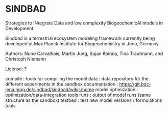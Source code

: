 # SINDBAD
Strategies to INtegrate Data and low complexity BiogeochemicAl models in Development 

Sindbad is a terrestrial ecosystem modeling framework currently being developed at Max Planck Institute for Biogeochemistry in Jena, Germany.

Authors: Nuno Carvalhais, Martin Jung, Sujan Koirala, Tina Trautmann, and Christoph Niemann

License: ?

compile			: tools for compiling the model
data			: data repository for the different experiments in the sandbox
documentation	: https://git.bgc-jena.mpg.de/sindbad/sindbad/wikis/home
model
optimization	: optimization/data-integration tools
runs 			: output of model runs (same structure as the sandbox)
testbed			: test new model versions / formulations
tools
